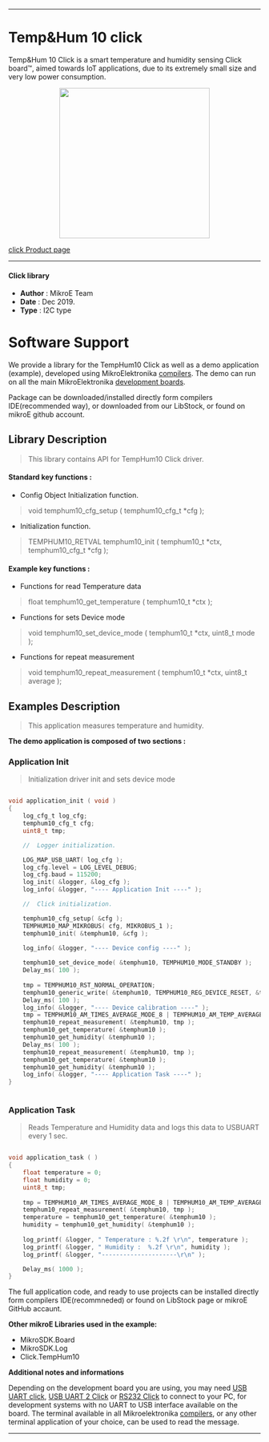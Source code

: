 

---
# Temp&Hum 10 click

Temp&Hum 10 Click is a smart temperature and humidity sensing Click board™, aimed towards IoT applications, due to its extremely small size and very low power consumption.

<p align="center">
  <img src="https://download.mikroe.com/images/click_for_ide/temphum10_click.png" height=300px>
</p>

[click Product page](<https://www.mikroe.com/temphum-10-click>)

---


#### Click library 

- **Author**        : MikroE Team
- **Date**          : Dec 2019.
- **Type**          : I2C type


# Software Support

We provide a library for the TempHum10 Click 
as well as a demo application (example), developed using MikroElektronika 
[compilers](https://shop.mikroe.com/compilers). 
The demo can run on all the main MikroElektronika [development boards](https://shop.mikroe.com/development-boards).

Package can be downloaded/installed directly form compilers IDE(recommended way), or downloaded from our LibStock, or found on mikroE github account. 

## Library Description

> This library contains API for TempHum10 Click driver.

#### Standard key functions :

- Config Object Initialization function.
> void temphum10_cfg_setup ( temphum10_cfg_t *cfg ); 
 
- Initialization function.
> TEMPHUM10_RETVAL temphum10_init ( temphum10_t *ctx, temphum10_cfg_t *cfg );

#### Example key functions :

- Functions for read Temperature data
> float temphum10_get_temperature ( temphum10_t *ctx );
 
- Functions for sets Device mode
> void temphum10_set_device_mode ( temphum10_t *ctx, uint8_t mode );

- Functions for repeat measurement
> void temphum10_repeat_measurement ( temphum10_t *ctx, uint8_t average );

## Examples Description

> This application measures temperature and humidity. 

**The demo application is composed of two sections :**

### Application Init 

> Initialization driver init and sets device mode

```c

void application_init ( void )
{
    log_cfg_t log_cfg;
    temphum10_cfg_t cfg;
    uint8_t tmp;

    //  Logger initialization.

    LOG_MAP_USB_UART( log_cfg );
    log_cfg.level = LOG_LEVEL_DEBUG;
    log_cfg.baud = 115200;
    log_init( &logger, &log_cfg );
    log_info( &logger, "---- Application Init ----" );

    //  Click initialization.

    temphum10_cfg_setup( &cfg );
    TEMPHUM10_MAP_MIKROBUS( cfg, MIKROBUS_1 );
    temphum10_init( &temphum10, &cfg );

    log_info( &logger, "---- Device config ----" );
    
    temphum10_set_device_mode( &temphum10, TEMPHUM10_MODE_STANDBY );
    Delay_ms( 100 );
    
    tmp = TEMPHUM10_RST_NORMAL_OPERATION;
    temphum10_generic_write( &temphum10, TEMPHUM10_REG_DEVICE_RESET, &tmp, 1 );
    Delay_ms( 100 );
    log_info( &logger, "---- Device calibration ----" );
    tmp = TEMPHUM10_AM_TIMES_AVERAGE_MODE_8 | TEMPHUM10_AM_TEMP_AVERAGE_MODE_TIMES_16;
    temphum10_repeat_measurement( &temphum10, tmp );
    temphum10_get_temperature( &temphum10 );
    temphum10_get_humidity( &temphum10 );
    Delay_ms( 100 );
    temphum10_repeat_measurement( &temphum10, tmp );
    temphum10_get_temperature( &temphum10 );
    temphum10_get_humidity( &temphum10 );
    log_info( &logger, "---- Application Task ----" );
}
  
```

### Application Task

> Reads Temperature and Humidity data and logs this data to USBUART every 1 sec.

```c

void application_task ( )
{
    float temperature = 0;
    float humidity = 0;
    uint8_t tmp;
    
    tmp = TEMPHUM10_AM_TIMES_AVERAGE_MODE_8 | TEMPHUM10_AM_TEMP_AVERAGE_MODE_TIMES_16;
    temphum10_repeat_measurement( &temphum10, tmp );
    temperature = temphum10_get_temperature( &temphum10 );
    humidity = temphum10_get_humidity( &temphum10 );
    
    log_printf( &logger, " Temperature : %.2f \r\n", temperature );
    log_printf( &logger, " Humidity :  %.2f \r\n", humidity );
    log_printf( &logger, "---------------------\r\n" );

    Delay_ms( 1000 );
}

```

The full application code, and ready to use projects can be  installed directly form compilers IDE(recommneded) or found on LibStock page or mikroE GitHub accaunt.

**Other mikroE Libraries used in the example:** 

- MikroSDK.Board
- MikroSDK.Log
- Click.TempHum10

**Additional notes and informations**

Depending on the development board you are using, you may need 
[USB UART click](https://shop.mikroe.com/usb-uart-click), 
[USB UART 2 Click](https://shop.mikroe.com/usb-uart-2-click) or 
[RS232 Click](https://shop.mikroe.com/rs232-click) to connect to your PC, for 
development systems with no UART to USB interface available on the board. The 
terminal available in all Mikroelektronika 
[compilers](https://shop.mikroe.com/compilers), or any other terminal application 
of your choice, can be used to read the message.



---
